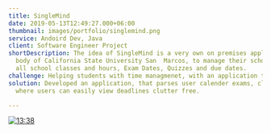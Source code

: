 ```yaml
---
title: SingleMind
date: 2019-05-13T12:49:27.000+06:00
thumbnail: images/portfolio/singlemind.png
service: Andoird Dev, Java
client: Software Engineer Project
shortDescription: The idea of SingleMind is a very own on premises application to help the student 
  body of California State University San  Marcos, to manage their school workload. Ranging from but not limited too
  all school classes and hours, Exam Dates, Quizzes and due dates.  
challenge: Helping students with time managmenet, with an application that fouses only on education based schedules.
solution: Developed an application, that parses user calender exams, classes, due dates and time, and imports into a single source
  where users can easily view deadlines clutter free.

---
```


[![13:38](http://img.youtube.com/vi/tGOWCTqwyck/0.jpg)](http://www.youtube.com/watch?v=tGOWCTqwyck "SingleMind")


